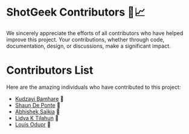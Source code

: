 # ShotGeek Contributors 🏀📈

We sincerely appreciate the efforts of all contributors who have helped improve this project. Your contributions, whether through code, documentation, design, or discussions, make a significant impact.

# Contributors List

Here are the amazing individuals who have contributed to this project:

- [Kudzayi Bamhare](https://github.com/Kudzmat) 🏀
- [Shaun De Ponte](https://github.com/nawtybean) 🏀
- [Abhishek Saikia](https://github.com/KingrogKDR) 🏀
- [Lidya K Tilahun](https://github.com/LideviK) 🏀
- [Louis Oduor](https://github.com/louisoduor) 🏀

